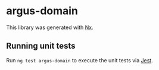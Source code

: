 # argus-domain

This library was generated with [Nx](https://nx.dev).

## Running unit tests

Run `ng test argus-domain` to execute the unit tests via [Jest](https://jestjs.io).
